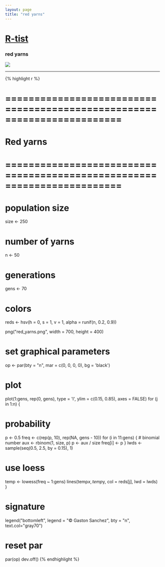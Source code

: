 ```yaml
---
layout: page
title: "red yarns"
---
```


# [R-tist](/) 

### red yarns 

![](../images/red_yarns.png) 

-----

{% highlight r %} 
# ======================================================================== 
# Red yarns 
# ======================================================================== 
# population size 
size <- 250 
# number of yarns 
n <- 50 
# generations 
gens <- 70 
# colors 
reds <- hsv(h = 0, s = 1, v = 1, alpha = runif(n, 0.2, 0.9)) 
 
 
png("red_yarns.png", width = 700, height = 400) 
# set graphical parameters 
op <- par(bty = "n", mar = c(0, 0, 0, 0), bg = 'black') 
# plot 
plot(1:gens, rep(0, gens), type = 'l', ylim = c(0.15, 0.85), axes = FALSE) 
for (j in 1:n) 
{ 
  # probability 
  p <- 0.5 
  freq <- c(rep(p, 10), rep(NA, gens - 10)) 
  for (i in 11:gens) 
  { 
    # binomial number 
    aux <- rbinom(1, size, p) 
    p <- aux / size 
    freq[i] <- p 
  } 
  lwds <- sample(seq(0.5, 2.5, by = 0.15), 1) 
  # use loess 
  temp <- lowess(freq ~ 1:gens) 
  lines(temp$x, temp$y, col = reds[j], lwd = lwds) 
} 
# signature 
legend("bottomleft", legend = "© Gaston Sanchez", bty = "n",  
       text.col="gray70") 
# reset par 
par(op) 
dev.off() 
{% endhighlight %} 
